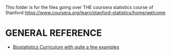 This folder is for the files going over THE coursera statistics course of Stanford https://www.coursera.org/learn/stanford-statistics/home/welcome




# GENERAL REFERENCE 


+ [Biostatistics Curriculum with quite a few examples](https://sphweb.bumc.bu.edu/otlt/MPH-Modules/Menu/)

